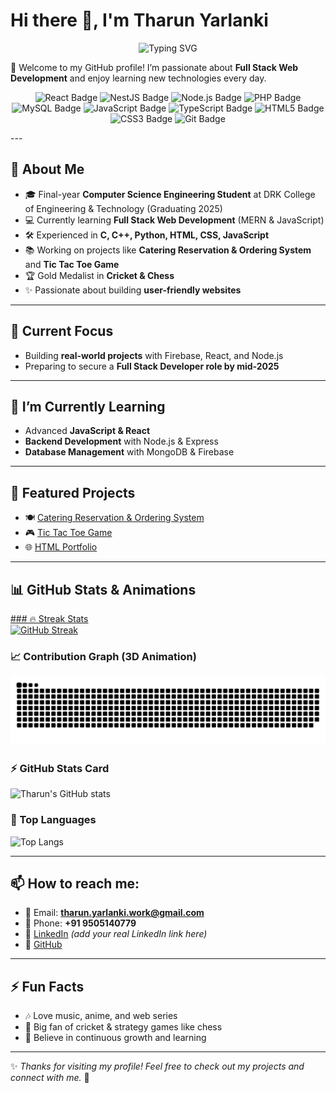 # Hi there 👋, I'm Tharun Yarlanki  

<p align="center">
  <img src="https://readme-typing-svg.herokuapp.com?font=Fira+Code&pause=1000&color=00D4AA&center=true&vCenter=true&width=435&lines=Full-Stack+Developer;React+%7C+NestJS+%7C+PHP+%7C+MySQL;Always+Learning+New+Technologies" alt="Typing SVG" />
</p>

🌟 Welcome to my GitHub profile! I’m passionate about **Full Stack Web Development** and enjoy learning new technologies every day.  

<p align="center">
  <img src="https://img.shields.io/badge/React-20232A?style=for-the-badge&logo=react&logoColor=61DAFB" alt="React Badge" /> 
  <img src="https://img.shields.io/badge/NestJS-E0234E?style=for-the-badge&logo=nestjs&logoColor=white" alt="NestJS Badge" />
  <img src="https://img.shields.io/badge/Node.js-339933?style=for-the-badge&logo=node.js&logoColor=white" alt="Node.js Badge" />
  <img src="https://img.shields.io/badge/PHP-777BB4?style=for-the-badge&logo=php&logoColor=white" alt="PHP Badge" />
  <img src="https://img.shields.io/badge/MySQL-4479A1?style=for-the-badge&logo=mysql&logoColor=white" alt="MySQL Badge" />
  <img src="https://img.shields.io/badge/JavaScript-F7DF1E?style=for-the-badge&logo=javascript&logoColor=black" alt="JavaScript Badge" />
  <img src="https://img.shields.io/badge/TypeScript-007ACC?style=for-the-badge&logo=typescript&logoColor=white" alt="TypeScript Badge" />
  <img src="https://img.shields.io/badge/HTML5-E34F26?style=for-the-badge&logo=html5&logoColor=white" alt="HTML5 Badge" />
  <img src="https://img.shields.io/badge/CSS3-1572B6?style=for-the-badge&logo=css3&logoColor=white" alt="CSS3 Badge" />
  <img src="https://img.shields.io/badge/Git-F05032?style=for-the-badge&logo=git&logoColor=white" alt="Git Badge" />
</p>
---

## 🚀 About Me
- 🎓 Final-year **Computer Science Engineering Student** at DRK College of Engineering & Technology (Graduating 2025)  
- 💻 Currently learning **Full Stack Web Development** (MERN & JavaScript)  
- 🛠️ Experienced in **C, C++, Python, HTML, CSS, JavaScript**  
- 📚 Working on projects like **Catering Reservation & Ordering System** and **Tic Tac Toe Game**  
- 🏆 Gold Medalist in **Cricket & Chess**  
- ✨ Passionate about building **user-friendly websites**  

---

## 🔭 Current Focus
- Building **real-world projects** with Firebase, React, and Node.js  
- Preparing to secure a **Full Stack Developer role by mid-2025**  

---

## 🌱 I’m Currently Learning
- Advanced **JavaScript & React**  
- **Backend Development** with Node.js & Express  
- **Database Management** with MongoDB & Firebase  

---

## 📂 Featured Projects
- 🍽️ [Catering Reservation & Ordering System](https://github.com/yarlankitharun/Catering-Reservation-and-Ordering-System)  
- 🎮 [Tic Tac Toe Game](https://github.com/yarlankitharun/TicTacToe-Game)  
- 🌐 [HTML Portfolio](https://yarlankitharun.github.io/html_portfolio/)  

---

## 📊 GitHub Stats & Animations  

[### 🔥 Streak Stats  
![GitHub Streak](https://github-readme-streak-stats.herokuapp.com/?user=yarlankitharun&theme=tokyonight&hide_border=true)  ](https://github-readme-streak-stats.herokuapp.com?user=yarlankitharun&theme=tokyonight&hide_border=true
)

### 📈 Contribution Graph (3D Animation)  
![3D Contribution Graph](https://github.com/Platane/snk/raw/output/github-contribution-grid-snake.svg)  

### ⚡ GitHub Stats Card  
![Tharun's GitHub stats](https://github-readme-stats.vercel.app/api?username=yarlankitharun&show_icons=true&theme=radical&hide_border=true)  

### 🚀 Top Languages  
![Top Langs](https://github-readme-stats.vercel.app/api/top-langs/?username=yarlankitharun&layout=compact&theme=radical&hide_border=true)  

---

## 📫 How to reach me:
- 📧 Email: **tharun.yarlanki.work@gmail.com**  
- 📱 Phone: **+91 9505140779**  
- 💼 [LinkedIn](https://www.linkedin.com) *(add your real LinkedIn link here)*  
- 🐙 [GitHub](https://github.com/yarlankitharun)  

---

## ⚡ Fun Facts
- 🎶 Love music, anime, and web series  
- 🏏 Big fan of cricket & strategy games like chess  
- 🌱 Believe in continuous growth and learning  

---

✨ *Thanks for visiting my profile! Feel free to check out my projects and connect with me.* 🚀  
